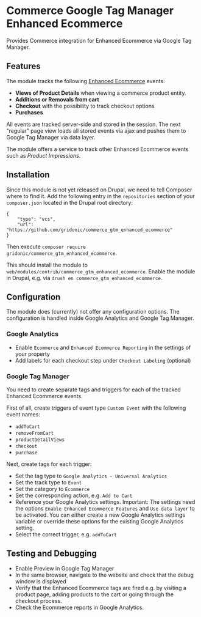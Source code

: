# Commerce Google Tag Manager Enhanced Ecommerce

Provides Commerce integration for Enhanced Ecommerce via Google Tag Manager.

## Features

The module tracks the following [Enhanced Ecommerce](https://developers.google.com/tag-manager/enhanced-ecommerce)
events:

* **Views of Product Details** when viewing a commerce product entity.
* **Additions or Removals from cart**
* **Checkout** with the possibility to track checkout options
* **Purchases**

All events are tracked server-side and stored in the session. The next "regular" page view
loads all stored events via ajax and pushes them to Google Tag Manager via data layer.

The module offers a service to track other Enhanced Ecommerce events such as _Product Impressions_.

## Installation

Since this module is not yet released on Drupal, we need to tell Composer
where to find it. Add the following entry in the `repositories` section 
of your `composer.json` located in the Drupal root directory:

```
{
    "type": "vcs",
    "url": "https://github.com/gridonic/commerce_gtm_enhanced_ecommerce"
}
```

Then execute `composer require gridonic/commerce_gtm_enhanced_ecommerce`.

This should install the module to `web/modules/contrib/commerce_gtm_enhanced_ecommerce`.
Enable the module in Drupal, e.g. via `drush en commerce_gtm_enhanced_ecommerce`.

## Configuration

The module does (currently) not offer any configuration options. The configuration is
handled inside Google Analytics and Google Tag Manager.

### Google Analytics

* Enable `Ecommerce` and `Enhanced Ecommerce Reporting` in the settings of your property
* Add labels for each checkout step under `Checkout Labeling` (optional) 

### Google Tag Manager

You need to create separate tags and triggers for each of the tracked Enhanced Ecommerce events.

First of all, create triggers of event type `Custom Event` with the following event
names:

* `addToCart`
* `removeFromCart`
* `productDetailViews`
* `checkout`
* `purchase`

Next, create tags for each trigger:

* Set the tag type to `Google Analytics - Universal Analytics`
* Set the track type to `Event`
* Set the category to `Ecommerce`
* Set the corresponding action, e.g. `Add to Cart`
* Reference your Google Analytics settings.
Important: The settings need the options `Enable Enhanced Ecommerce Features` and `Use data layer`
to be activated. You can either create a new Google Analytics settings variable or override these
options for the existing Google Analytics setting.
* Select the correct trigger, e.g. `addToCart`

## Testing and Debugging

* Enable Preview in Google Tag Manager
* In the same browser, navigate to the website and check that the debug window is displayed
* Verify that the Enhanced Ecommerce tags are fired e.g. by visiting a product page, adding 
products to the cart or going through the checkout process.
* Check the Ecommerce reports in Google Analytics.
